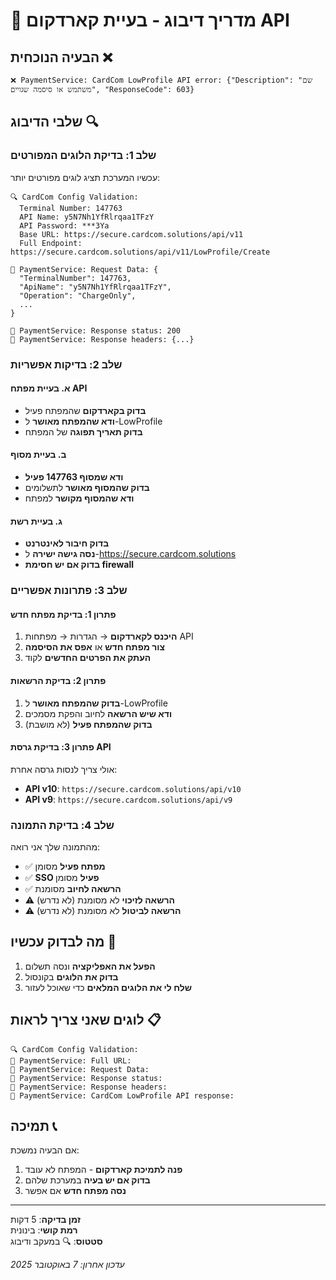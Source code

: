 # 🐛 מדריך דיבוג - בעיית קארדקום API

## הבעיה הנוכחית ❌

```
❌ PaymentService: CardCom LowProfile API error: {"Description": "שם משתמש או סיסמה שגויים", "ResponseCode": 603}
```

## שלבי הדיבוג 🔍

### שלב 1: בדיקת הלוגים המפורטים

עכשיו המערכת תציג לוגים מפורטים יותר:

```
🔍 CardCom Config Validation:
  Terminal Number: 147763
  API Name: y5N7Nh1YfRlrqaa1TFzY
  API Password: ***3Ya
  Base URL: https://secure.cardcom.solutions/api/v11
  Full Endpoint: https://secure.cardcom.solutions/api/v11/LowProfile/Create

🔄 PaymentService: Request Data: {
  "TerminalNumber": 147763,
  "ApiName": "y5N7Nh1YfRlrqaa1TFzY",
  "Operation": "ChargeOnly",
  ...
}

🔄 PaymentService: Response status: 200
🔄 PaymentService: Response headers: {...}
```

### שלב 2: בדיקות אפשריות

#### א. בעיית מפתח API
- **בדוק בקארדקום** שהמפתח פעיל
- **ודא שהמפתח מאושר** ל-LowProfile
- **בדוק תאריך תפוגה** של המפתח

#### ב. בעיית מסוף
- **ודא שמסוף 147763 פעיל**
- **בדוק שהמסוף מאושר** לתשלומים
- **ודא שהמסוף מקושר** למפתח

#### ג. בעיית רשת
- **בדוק חיבור לאינטרנט**
- **נסה גישה ישירה** ל-https://secure.cardcom.solutions
- **בדוק אם יש חסימת firewall**

### שלב 3: פתרונות אפשריים

#### פתרון 1: בדיקת מפתח חדש
1. **היכנס לקארדקום** → הגדרות → מפתחות API
2. **צור מפתח חדש** או **אפס את הסיסמה**
3. **העתק את הפרטים החדשים** לקוד

#### פתרון 2: בדיקת הרשאות
1. **בדוק שהמפתח מאושר** ל-LowProfile
2. **ודא שיש הרשאה** לחיוב והפקת מסמכים
3. **בדוק שהמפתח פעיל** (לא מושבת)

#### פתרון 3: בדיקת גרסת API
אולי צריך לנסות גרסה אחרת:
- **API v10**: `https://secure.cardcom.solutions/api/v10`
- **API v9**: `https://secure.cardcom.solutions/api/v9`

### שלב 4: בדיקת התמונה

מהתמונה שלך אני רואה:
- ✅ **מפתח פעיל** מסומן
- ✅ **SSO פעיל** מסומן  
- ✅ **הרשאה לחיוב** מסומנת
- ⚠️ **הרשאה לזיכוי** לא מסומנת (לא נדרש)
- ⚠️ **הרשאה לביטול** לא מסומנת (לא נדרש)

## מה לבדוק עכשיו 🧪

1. **הפעל את האפליקציה** ונסה תשלום
2. **בדוק את הלוגים** בקונסול
3. **שלח לי את הלוגים המלאים** כדי שאוכל לעזור

## לוגים שאני צריך לראות 📋

```
🔍 CardCom Config Validation:
🔄 PaymentService: Full URL:
🔄 PaymentService: Request Data:
🔄 PaymentService: Response status:
🔄 PaymentService: Response headers:
🔄 PaymentService: CardCom LowProfile API response:
```

## תמיכה 📞

אם הבעיה נמשכת:
1. **פנה לתמיכת קארדקום** - המפתח לא עובד
2. **בדוק אם יש בעיה** במערכת שלהם
3. **נסה מפתח חדש** אם אפשר

---

**זמן בדיקה**: 5 דקות  
**רמת קושי**: בינונית  
**סטטוס**: 🔍 במעקב ודיבוג

*עדכון אחרון: 7 באוקטובר 2025*
